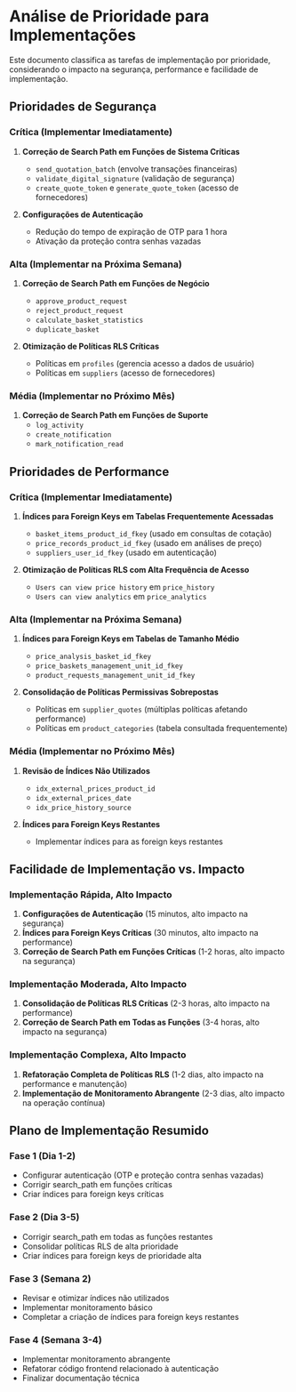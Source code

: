 # Análise de Prioridade para Implementações

Este documento classifica as tarefas de implementação por prioridade, considerando o impacto na segurança, performance e facilidade de implementação.

## Prioridades de Segurança

### Crítica (Implementar Imediatamente)
1. **Correção de Search Path em Funções de Sistema Críticas**
   - `send_quotation_batch` (envolve transações financeiras)
   - `validate_digital_signature` (validação de segurança)
   - `create_quote_token` e `generate_quote_token` (acesso de fornecedores)

2. **Configurações de Autenticação**
   - Redução do tempo de expiração de OTP para 1 hora
   - Ativação da proteção contra senhas vazadas

### Alta (Implementar na Próxima Semana)
1. **Correção de Search Path em Funções de Negócio**
   - `approve_product_request`
   - `reject_product_request`
   - `calculate_basket_statistics`
   - `duplicate_basket`

2. **Otimização de Políticas RLS Críticas**
   - Políticas em `profiles` (gerencia acesso a dados de usuário)
   - Políticas em `suppliers` (acesso de fornecedores)

### Média (Implementar no Próximo Mês)
1. **Correção de Search Path em Funções de Suporte**
   - `log_activity`
   - `create_notification`
   - `mark_notification_read`

## Prioridades de Performance

### Crítica (Implementar Imediatamente)
1. **Índices para Foreign Keys em Tabelas Frequentemente Acessadas**
   - `basket_items_product_id_fkey` (usado em consultas de cotação)
   - `price_records_product_id_fkey` (usado em análises de preço)
   - `suppliers_user_id_fkey` (usado em autenticação)

2. **Otimização de Políticas RLS com Alta Frequência de Acesso**
   - `Users can view price history` em `price_history`
   - `Users can view analytics` em `price_analytics`

### Alta (Implementar na Próxima Semana)
1. **Índices para Foreign Keys em Tabelas de Tamanho Médio**
   - `price_analysis_basket_id_fkey`
   - `price_baskets_management_unit_id_fkey`
   - `product_requests_management_unit_id_fkey`

2. **Consolidação de Políticas Permissivas Sobrepostas**
   - Políticas em `supplier_quotes` (múltiplas políticas afetando performance)
   - Políticas em `product_categories` (tabela consultada frequentemente)

### Média (Implementar no Próximo Mês)
1. **Revisão de Índices Não Utilizados**
   - `idx_external_prices_product_id`
   - `idx_external_prices_date`
   - `idx_price_history_source`

2. **Índices para Foreign Keys Restantes**
   - Implementar índices para as foreign keys restantes

## Facilidade de Implementação vs. Impacto

### Implementação Rápida, Alto Impacto
1. **Configurações de Autenticação** (15 minutos, alto impacto na segurança)
2. **Índices para Foreign Keys Críticas** (30 minutos, alto impacto na performance)
3. **Correção de Search Path em Funções Críticas** (1-2 horas, alto impacto na segurança)

### Implementação Moderada, Alto Impacto
1. **Consolidação de Políticas RLS Críticas** (2-3 horas, alto impacto na performance)
2. **Correção de Search Path em Todas as Funções** (3-4 horas, alto impacto na segurança)

### Implementação Complexa, Alto Impacto
1. **Refatoração Completa de Políticas RLS** (1-2 dias, alto impacto na performance e manutenção)
2. **Implementação de Monitoramento Abrangente** (2-3 dias, alto impacto na operação contínua)

## Plano de Implementação Resumido

### Fase 1 (Dia 1-2)
- Configurar autenticação (OTP e proteção contra senhas vazadas)
- Corrigir search_path em funções críticas
- Criar índices para foreign keys críticas

### Fase 2 (Dia 3-5)
- Corrigir search_path em todas as funções restantes
- Consolidar políticas RLS de alta prioridade
- Criar índices para foreign keys de prioridade alta

### Fase 3 (Semana 2)
- Revisar e otimizar índices não utilizados
- Implementar monitoramento básico
- Completar a criação de índices para foreign keys restantes

### Fase 4 (Semana 3-4)
- Implementar monitoramento abrangente
- Refatorar código frontend relacionado à autenticação
- Finalizar documentação técnica
